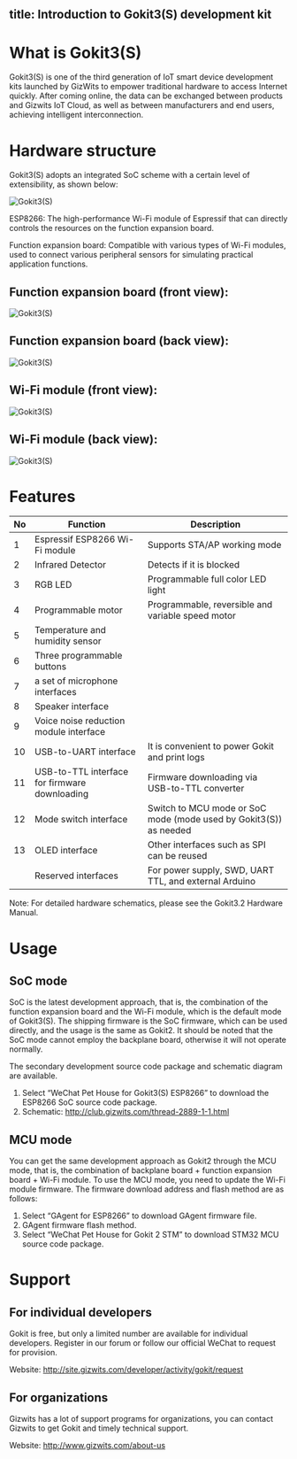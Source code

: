 title: Introduction to Gokit3(S) development kit
---

# What is Gokit3(S)

Gokit3(S) is one of the third generation of IoT smart device development kits launched by GizWits to empower traditional hardware to access Internet quickly. After coming online, the data can be exchanged between products and Gizwits IoT Cloud, as well as between manufacturers and end users, achieving intelligent interconnection.

# Hardware structure

Gokit3(S) adopts an integrated SoC scheme with a certain level of extensibility, as shown below:

![Gokit3(S)](../../../../assets/en-us/DeviceDev/WiFiSOC/intro/11.png) 

ESP8266: The high-performance Wi-Fi module of Espressif that can directly controls the resources on the function expansion board.

Function expansion board: Compatible with various types of Wi-Fi modules, used to connect various peripheral sensors for simulating practical application functions.

## Function expansion board (front view):

![Gokit3(S)](../../../../assets/en-us/DeviceDev/WiFiSOC/intro/12.png) 

## Function expansion board (back view):

![Gokit3(S)](../../../../assets/en-us/DeviceDev/WiFiSOC/intro/13.png)  

## Wi-Fi module (front view):

![Gokit3(S)](../../../../assets/en-us/DeviceDev/WiFiSOC/intro/14.png) 

## Wi-Fi module (back view):
 
![Gokit3(S)](../../../../assets/en-us/DeviceDev/WiFiSOC/intro/15.png) 

# Features

No |	Function |	Description
---|---|---
1|	Espressif ESP8266 Wi-Fi module|	Supports STA/AP working mode
2|	Infrared Detector|	Detects if it is blocked
3|	RGB LED|	Programmable full color LED light
4|	Programmable motor|	Programmable, reversible and variable speed motor
5|	Temperature and humidity sensor	|
6|	Three programmable buttons	|
7|	a set of microphone interfaces	|
8|	Speaker interface	|
9|	Voice noise reduction module interface	|
10|	USB-to-UART interface|	It is convenient to power Gokit and print logs
11|	USB-to-TTL  interface for firmware downloading |	Firmware downloading  via USB-to-TTL  converter
12|	Mode switch interface|	Switch to MCU mode  or SoC mode (mode used by Gokit3(S)) as needed
13|	OLED interface|	Other interfaces such as SPI can be reused
	|Reserved interfaces|	For power supply, SWD, UART TTL, and external Arduino

Note: For detailed hardware schematics, please see the Gokit3.2 Hardware Manual.

# Usage

## SoC mode

SoC is the latest development approach, that is, the combination of the function expansion board and the Wi-Fi module, which is the default mode of Gokit3(S). The shipping firmware is the SoC firmware, which can be used directly, and the usage is the same as Gokit2. It should be noted that the SoC mode cannot employ the backplane board, otherwise it will not operate normally.

The secondary development source code package and schematic diagram are available. 

1. Select “WeChat Pet House for Gokit3(S) ESP8266” to download the ESP8266 SoC source code package.
2. Schematic: http://club.gizwits.com/thread-2889-1-1.html

## MCU mode

You can get the same development approach as Gokit2 through the MCU mode, that is, the combination of backplane board + function expansion board + Wi-Fi module. To use the MCU mode, you need to update the Wi-Fi module firmware. The firmware download address and flash method are as follows:

1. Select “GAgent for ESP8266” to download GAgent firmware file.
2. GAgent firmware flash method.
3. Select “WeChat Pet House for Gokit 2 STM” to download STM32 MCU source code package. 

# Support

## For individual developers

Gokit is free, but only a limited number are available for individual developers. Register in our forum or follow our official WeChat to request for provision.

Website: http://site.gizwits.com/developer/activity/gokit/request

## For organizations

Gizwits has a lot of support programs for organizations, you can contact Gizwits to get Gokit and timely technical support.

Website: http://www.gizwits.com/about-us



